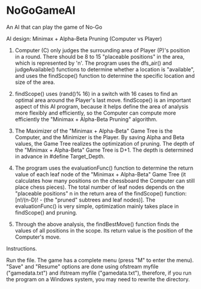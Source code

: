# NoGoGameAI
An AI that can play the game of No-Go

AI design: Minimax + Alpha-Beta Pruning (Computer vs Player)

1. Computer (C) only judges the surrounding area of Player (P)'s position in a round. There should be 8 to 15 "placeable positions" in the area, which is represented by 'n'. The program uses the dfs_air() and judgeAvailable() functions to determine whether a location is "available", and uses the findScope() function to determine the specific location and size of the area.

2. findScope() uses (rand()% 16) in a switch with 16 cases to find an optimal area around the Player's last move. findScope() is an important aspect of this AI program, because it helps define the area of analysis more flexibly and efficiently, so the Computer can compute more efficiently the "Minimax + Alpha-Beta Pruning" algorithm.

3. The Maximizer of the "Minimax + Alpha-Beta" Game Tree is the Computer, and the Minimizer is the Player. By saving Alpha and Beta values, the Game Tree realizes the optimization of pruning. The depth of the "Minimax + Alpha-Beta" Game Tree is D+1. The depth is determined in advance in #define Target_Depth.

4. The program uses the evaluationFunc() function to determine the return value of each leaf node of the "Minimax + Alpha-Beta" Game Tree (it calculates how many positions on the chessboard the Computer can still place chess pieces). The total number of leaf nodes depends on the "placeable positions" n in the return area of the findScope() function: [n!/(n-D)! - (the "pruned" subtrees and leaf nodes)]. The evaluationFunc() is very simple, optimization mainly takes place in findScope() and pruning.

5. Through the above analysis, the findBestMove() function finds the values of all positions in the scope. Its return value is the position of the Computer's move.


Instructions.

Run the file. The game has a complete menu (press "M" to enter the menu). "Save" and "Resume" options are done using ofstream myfile ("gamedata.txt") and ifstream myfile ("gamedata.txt"), therefore, if you run the program on a Windows system, you may need to rewrite the directory.
